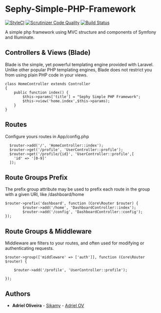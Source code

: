# Sephy-Simple-PHP-Framework
[![StyleCI](https://styleci.io/repos/60484041/shield)](https://styleci.io/repos/60484041)
[![Scrutinizer Code Quality](https://scrutinizer-ci.com/g/sikamy/sephy-framework/badges/quality-score.png?b=master)](https://scrutinizer-ci.com/g/sikamy/sephy-framework/?branch=master)
[![Build Status](https://scrutinizer-ci.com/g/sikamy/sephy-framework/badges/build.png?b=master)](https://scrutinizer-ci.com/g/sikamy/sephy-framework/build-status/master)

A simple php framework using MVC structure and components of Symfony and Illuminate.

## Controllers & Views (Blade)
Blade is the simple, yet powerful templating engine provided with Laravel. Unlike other popular PHP templating engines, Blade does not restrict you from using plain PHP code in your views.
```
class HomeController extends Controller
{
	public function index() {
		$this->params['title'] = "Sephy Simple PHP Framework";
		$this->view('home.index',$this->params);
	}
}
```


## Routes
  Configure yours routes in App/config.php
```
  $router->add('/', 'HomeController::index');
  $router->get('/profile', 'UserController::profile');
  $router->get('/profile/{id}', 'UserController::profile',[
	'id' => '[0-9]'
  ]);

```
## Route Groups Prefix
The prefix group attribute may be used to prefix each route in the group with a given URI, like /dashboard/home
```
$router->prefix('dashboard', function (Core\Router $router) {
        $router->add('/home', 'DashboardController::index');
        $router->add('/config', 'DashboardController::config');
});
```
## Route Groups & Middleware
Middleware are filters to your routes, and often used for modifying or authenticating requests.
```
$router->group(['middleware' => ['auth']], function (Core\Router $router) {

    $router->add('/profile', 'UserController::profile');
    
});
```

## Authors

* **Adriel Oliveira** - [Sikamy](https://github.com/sikamy) - [Adriel OV](http://adrielov.com.br)
